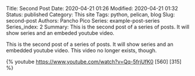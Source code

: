 Title: Second Post
Date: 2020-04-21 01:26
Modified: 2020-04-21 01:32
Status: published
Category: This site
Tags: python, pelican, blog
Slug: second-post
Authors: Pancho Pico
Series: example-post-series
Series_index: 2
Summary: This is the second post of a series of posts. It will show series and an embeded youtube video.

This is the second post of a series of posts. It will show series and an embedded youtube video.
This video no longer exists, though.

{% youtube https://www.youtube.com/watch?v=Qq-5frjUfK0 [560] [315] %}
